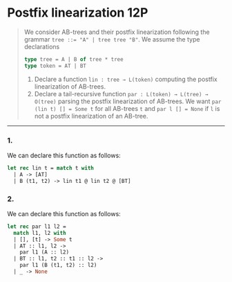# Postfix linearization 12P

> We consider AB-trees and their postfix linearization following the grammar `tree ::= "A" | tree tree "B"`.
> We assume the type declarations
> ```ocaml
> type tree = A | B of tree * tree
> type token = AT | BT
> ```
> 1. Declare a function `lin : tree → L(token)` computing the postfix linearization of AB-trees.
> 2. Declare a tail-recursive function `par : L(token) → L(tree) → O(tree)` parsing the postfix linearization of AB-trees.
>    We want `par (lin t) [] = Some t` for all AB-trees `t` and `par l [] = None` if `l` is not a postfix linearization of an AB-tree.

---

### 1.

We can declare this function as follows:
```ocaml
let rec lin t = match t with
  | A -> [AT]
  | B (t1, t2) -> lin t1 @ lin t2 @ [BT]
```

### 2.

We can declare this function as follows:
```ocaml
let rec par l1 l2 =
  match l1, l2 with
  | [], [t] -> Some t
  | AT :: l1, l2 ->
    par l1 (A :: l2)
  | BT :: l1, t2 :: t1 :: l2 ->
    par l1 (B (t1, t2) :: l2)
  | _ -> None
```
